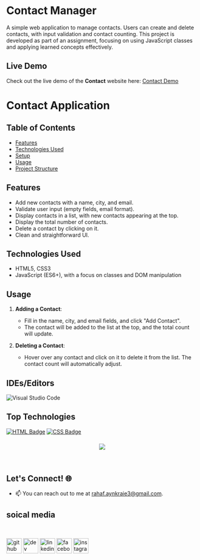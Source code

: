 # Contact Manager

A simple web application to manage contacts. Users can create and delete contacts, with input validation and contact counting. This project is developed as part of an assignment, focusing on using JavaScript classes and applying learned concepts effectively.

## Live Demo
Check out the live demo of the **Contact** website here:
[Contact Demo](https://rahaf-ayn-kraie.github.io/contacts/)
# Contact Application

## Table of Contents

- [Features](#features)
- [Technologies Used](#technologies-used)
- [Setup](#setup)
- [Usage](#usage)
- [Project Structure](#project-structure)

## Features

- Add new contacts with a name, city, and email.
- Validate user input (empty fields, email format).
- Display contacts in a list, with new contacts appearing at the top.
- Display the total number of contacts.
- Delete a contact by clicking on it.
- Clean and straightforward UI.

## Technologies Used

- HTML5, CSS3
- JavaScript (ES6+), with a focus on classes and DOM manipulation

## Usage

1. **Adding a Contact**:
   - Fill in the name, city, and email fields, and click "Add Contact".
   - The contact will be added to the list at the top, and the total count will update.

2. **Deleting a Contact**:
   - Hover over any contact and click on it to delete it from the list. The contact count will automatically adjust.

## IDEs/Editors

![Visual Studio Code](https://img.shields.io/badge/Visual%20Studio%20Code-0078d7.svg?style=for-the-badge&logo=visual-studio-code&logoColor=white)
## Top Technologies


[![HTML Badge](https://img.shields.io/badge/-HTML-E34F26?style=for-the-badge&labelColor=black&logo=html5&logoColor=E34F26)](#)
[![CSS Badge](https://img.shields.io/badge/-CSS-1572B6?style=for-the-badge&labelColor=black&logo=css3&logoColor=1572B6)](#)

<h3 align="center">
    <img src="https://readme-typing-svg.herokuapp.com/?font=Righteous&size=25&center=true&vCenter=true&width=500&height=70&duration=4000&lines=Thanks+for+visiting!+✌️;+Shoot+me+a+message+on+email!;Rahaf+:)">
</h3>

<br/>

## Let's Connect! 🌐

- 📫 You can reach out to me at [rahaf.aynkraie3@gmail.com](mailto:rahaf.aynkraie3@gmail.com).
## soical media 


<br>

[<img src='https://cdn.jsdelivr.net/npm/simple-icons@3.0.1/icons/github.svg' alt='github' height='40'>](https://github.com/Rahaf-Ayn-Kraie)  [<img src='https://cdn.jsdelivr.net/npm/simple-icons@3.0.1/icons/dev-dot-to.svg' alt='dev' height='40'>](https://dev.to/rahaf.AK)  [<img src='https://cdn.jsdelivr.net/npm/simple-icons@3.0.1/icons/linkedin.svg' alt='linkedin' height='40'>](https://www.linkedin.com/in/rahaf-AK/)  [<img src='https://cdn.jsdelivr.net/npm/simple-icons@3.0.1/icons/facebook.svg' alt='facebook' height='40'>](https://www.facebook.com/rahaf-AK)  [<img src='https://cdn.jsdelivr.net/npm/simple-icons@3.0.1/icons/instagram.svg' alt='instagram' height='40'>](https://www.instagram.com/rahaf-ak/)


